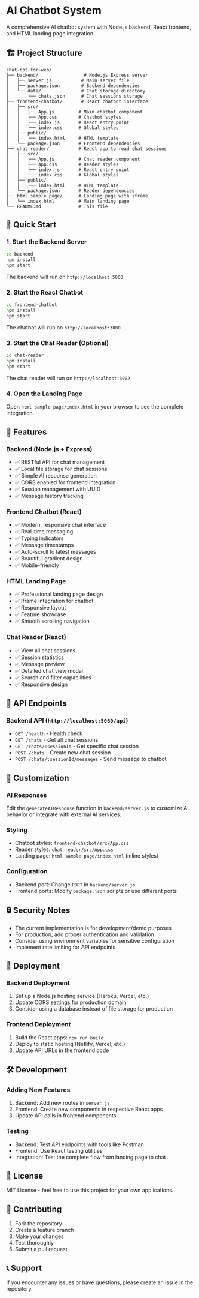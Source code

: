 # AI Chatbot System

A comprehensive AI chatbot system with Node.js backend, React frontend, and HTML landing page integration.

## 🏗️ Project Structure

```
chat-bot-for-web/
├── backend/                 # Node.js Express server
│   ├── server.js           # Main server file
│   ├── package.json        # Backend dependencies
│   └── data/               # Chat storage directory
│       └── chats.json      # Chat sessions storage
├── frontend-chatbot/       # React chatbot interface
│   ├── src/
│   │   ├── App.js         # Main chatbot component
│   │   ├── App.css        # Chatbot styles
│   │   ├── index.js       # React entry point
│   │   └── index.css      # Global styles
│   ├── public/
│   │   └── index.html     # HTML template
│   └── package.json       # Frontend dependencies
├── chat-reader/           # React app to read chat sessions
│   ├── src/
│   │   ├── App.js         # Chat reader component
│   │   ├── App.css        # Reader styles
│   │   ├── index.js       # React entry point
│   │   └── index.css      # Global styles
│   ├── public/
│   │   └── index.html     # HTML template
│   └── package.json       # Reader dependencies
├── html sample page/      # Landing page with iframe
│   └── index.html         # Main landing page
└── README.md              # This file
```

## 🚀 Quick Start

### 1. Start the Backend Server

```bash
cd backend
npm install
npm start
```

The backend will run on `http://localhost:5060`

### 2. Start the React Chatbot

```bash
cd frontend-chatbot
npm install
npm start
```

The chatbot will run on `http://localhost:3000`

### 3. Start the Chat Reader (Optional)

```bash
cd chat-reader
npm install
npm start
```

The chat reader will run on `http://localhost:3002`

### 4. Open the Landing Page

Open `html sample page/index.html` in your browser to see the complete integration.

## 🔧 Features

### Backend (Node.js + Express)
- ✅ RESTful API for chat management
- ✅ Local file storage for chat sessions
- ✅ Simple AI response generation
- ✅ CORS enabled for frontend integration
- ✅ Session management with UUID
- ✅ Message history tracking

### Frontend Chatbot (React)
- ✅ Modern, responsive chat interface
- ✅ Real-time messaging
- ✅ Typing indicators
- ✅ Message timestamps
- ✅ Auto-scroll to latest messages
- ✅ Beautiful gradient design
- ✅ Mobile-friendly

### HTML Landing Page
- ✅ Professional landing page design
- ✅ Iframe integration for chatbot
- ✅ Responsive layout
- ✅ Feature showcase
- ✅ Smooth scrolling navigation

### Chat Reader (React)
- ✅ View all chat sessions
- ✅ Session statistics
- ✅ Message preview
- ✅ Detailed chat view modal
- ✅ Search and filter capabilities
- ✅ Responsive design

## 📡 API Endpoints

### Backend API (`http://localhost:5060/api`)

- `GET /health` - Health check
- `GET /chats` - Get all chat sessions
- `GET /chats/:sessionId` - Get specific chat session
- `POST /chats` - Create new chat session
- `POST /chats/:sessionId/messages` - Send message to chatbot

## 🎨 Customization

### AI Responses
Edit the `generateAIResponse` function in `backend/server.js` to customize AI behavior or integrate with external AI services.

### Styling
- Chatbot styles: `frontend-chatbot/src/App.css`
- Reader styles: `chat-reader/src/App.css`
- Landing page: `html sample page/index.html` (inline styles)

### Configuration
- Backend port: Change `PORT` in `backend/server.js`
- Frontend ports: Modify `package.json` scripts or use different ports

## 🔒 Security Notes

- The current implementation is for development/demo purposes
- For production, add proper authentication and validation
- Consider using environment variables for sensitive configuration
- Implement rate limiting for API endpoints

## 🚀 Deployment

### Backend Deployment
1. Set up a Node.js hosting service (Heroku, Vercel, etc.)
2. Update CORS settings for production domain
3. Consider using a database instead of file storage for production

### Frontend Deployment
1. Build the React apps: `npm run build`
2. Deploy to static hosting (Netlify, Vercel, etc.)
3. Update API URLs in the frontend code

## 🛠️ Development

### Adding New Features
1. Backend: Add new routes in `server.js`
2. Frontend: Create new components in respective React apps
3. Update API calls in frontend components

### Testing
- Backend: Test API endpoints with tools like Postman
- Frontend: Use React testing utilities
- Integration: Test the complete flow from landing page to chat

## 📝 License

MIT License - feel free to use this project for your own applications.

## 🤝 Contributing

1. Fork the repository
2. Create a feature branch
3. Make your changes
4. Test thoroughly
5. Submit a pull request

## 📞 Support

If you encounter any issues or have questions, please create an issue in the repository.
